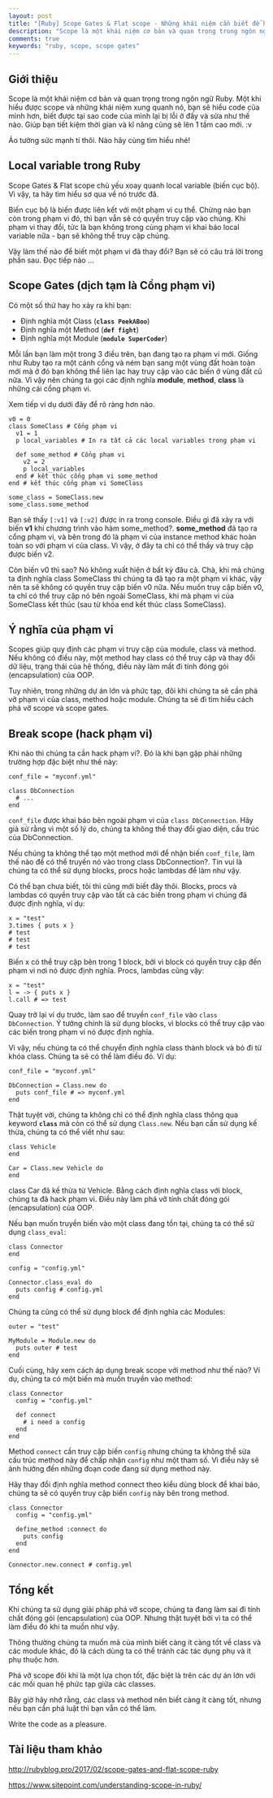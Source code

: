 ```yaml
---
layout: post
title: "[Ruby] Scope Gates & Flat scope - Những khái niệm cần biết để hiểu về Scope"
description: "Scope là một khái niệm cơ bản và quan trọng trong ngôn ngữ Ruby. Một khi hiểu được scope và những khái niệm xung quanh nó, bạn sẽ hiểu code của mình hơn, biết được tại sao code của mình lại bị lỗi ở đấy và sửa như thế nào. Giúp bạn tiết kiệm thời gian và kĩ năng cũng sẽ lên 1 tầm cao..."
comments: true
keywords: "ruby, scope, scope gates"
---
```


## Giới thiệu
Scope là một khái niệm cơ bản và quan trọng trong ngôn ngữ Ruby. Một khi hiểu được scope và những khái niệm xung quanh nó, bạn sẽ hiểu code của mình hơn, biết được tại sao code của mình lại bị lỗi ở đấy và sửa như thế nào. Giúp bạn tiết kiệm thời gian và kĩ năng cũng sẽ lên 1 tầm cao mới. :v 

Ảo tưởng sức mạnh tí thôi. Nào hãy cùng tìm hiểu nhé!

## Local variable trong Ruby
Scope Gates & Flat scope chủ yếu xoay quanh local variable (biến cục bộ). Vì vậy, ta hãy tìm hiểu sơ qua về nó trước đã. 

Biến cục bộ là biến được liên kết với một phạm vi cụ thể. Chừng nào bạn còn trong phạm vi đó, thì bạn vẫn sẽ có quyền truy cập vào chúng. Khi phạm vi thay đổi, tức là bạn không trong cùng phạm vi khai báo local variable nữa - bạn sẽ không thể truy cập chúng. 
 
Vậy làm thế nào để biết một phạm vi đã thay đổi? Bạn sẽ có câu trả lời trong phần sau. Đọc tiếp nào ...
 
## Scope Gates (dịch tạm là Cổng phạm vi)
Có một số thứ hay ho xảy ra khi bạn:
 
* Định nghĩa một Class (**`class PeekABoo`**)
* Định nghĩa một Method (**`def fight`**)
* Định nghĩa một Module (**`module SuperCoder`**)

Mỗi lần bạn làm một trong 3 điều trên, bạn đang tạo ra phạm vi mới. Giống như Ruby tạo ra một cánh cổng và ném bạn sang một vùng đất hoàn toàn mới mà ở đó bạn không thể liên lạc hay truy cập vào các biến ở vùng đất cũ nữa. Vì vậy nên chúng ta gọi các định nghĩa **module**, **method**, **class** là những cái cổng phạm vi. 

Xem tiếp ví dụ dưới đây để rõ ràng hơn nào. 

```
v0 = 0
class SomeClass # Cổng phạm vi
  v1 = 1
  p local_variables # In ra tất cả các local variables trong phạm vi 

  def some_method # Cổng phạm vi
    v2 = 2
    p local_variables
  end # kết thúc cổng phạm vi some_method
end # kết thúc cổng phạm vi SomeClass

some_class = SomeClass.new
some_class.some_method
```

Bạn sẽ thấy `[:v1]` và `[:v2]` được in ra trong console. Điều gì đã xảy ra với biến **v1** khi chương trình vào hàm some_method?. **some_method** đã tạo ra cổng phạm vi, và bên trong đó là phạm vi của instance method khác hoàn toàn so với phạm vi của class.  Vì vậy, ở đây ta chỉ có thể thấy và truy cập được biến v2. 

Còn biến v0 thì sao? Nó không xuất hiện ở bất kỳ đâu cả. Chà, khi mà chúng ta định nghĩa class SomeClass thì chúng ta đã tạo ra một phạm vi khác, vậy nên ta sẽ không có quyền truy cập biến v0 nữa. Nếu muốn truy cập biến v0, ta chỉ có thể truy cập nó bên ngoài SomeClass, khi mà phạm vi của SomeClass kết thúc (sau từ khóa end kết thúc class SomeClass).  

## Ý nghĩa của phạm vi

Scopes giúp quy định các phạm vi truy cập của module, class và method. Nếu không có điều này, một method hay class có thể truy cập và thay đổi dữ liệu, trạng thái của hệ thống, điều này làm mất đi tính đóng gói (encapsulation) của OOP. 

Tuy nhiên, trong những dự án lớn và phức tạp, đôi khi chúng ta sẽ cần phá vỡ phạm vi của class, method hoặc module. Chúng ta sẽ đi tìm hiểu cách phá vỡ scope và scope gates. 

## Break scope (hack phạm vi)
Khi nào thì chúng ta cần hack phạm vi?. Đó là khi bạn gặp phải những trường hợp đặc biệt như thế này:

```
conf_file = "myconf.yml"

class DbConnection
  # ...
end
```

`conf_file` được khai báo bên ngoài phạm vi của `class DbConnection`. Hãy giả sử rằng vì một số lý do, chúng ta không thể thay đổi giao diện, cấu trúc của DbConnection. 

Nếu chúng ta không thể tạo một method mới để nhận biến `conf_file`, làm thế nào để có thể truyền nó vào trong class DbConnection?. Tin vui là chúng ta có thể sử dụng blocks, procs hoặc lambdas để làm như vậy.    

Có thể bạn chưa biết, tôi thì cũng mới biết đây thôi. Blocks, procs và lambdas có quyền truy cập vào tất cả các biến trong phạm vi chúng đã được định nghĩa, ví dụ: 

```
x = "test"
3.times { puts x }
# test
# test
# test
```

Biến x có thể truy cập bên trong 1 block, bởi vì block có quyền truy cập đến phạm vi nơi nó được định nghĩa. Procs, lambdas cũng vậy:

```
x = "test"
l = -> { puts x }
l.call # => test
```

Quay trở lại ví dụ trước, làm sao để truyền `conf_file` vào `class DbConnection`. Ý tưởng chính là sử dụng blocks, vì blocks có thể truy cập vào các biến trong phạm vi nó được định nghĩa. 

Vì vậy, nếu chúng ta có thể chuyển định nghĩa class thành block và bỏ đi từ khóa class. Chúng ta sẽ có thể làm điều đó. Ví dụ:  

```
conf_file = "myconf.yml"

DbConnection = Class.new do
  puts conf_file # => myconf.yml
end
```

Thật tuyệt vời, chúng ta không chỉ có thể định nghĩa class thông qua keyword **`class`** mà còn có thể sử dụng `Class.new`. Nếu bạn cần sử dụng kế thừa, chúng ta có thể viết như sau:

```
class Vehicle
end

Car = Class.new Vehicle do
end
```

class Car đã kế thừa từ Vehicle. Bằng cách định nghĩa class với block, chúng ta đã hack phạm vi. Điều này làm phá vỡ tính chất đóng gói (encapsulation) của OOP.  

Nếu bạn muốn truyền biến vào một class đang tồn tại, chúng ta có thể sử dụng `class_eval`:

```
class Connector
end

config = "config.yml"

Connector.class_eval do
  puts config # config.yml
end
```

Chúng ta cũng có thể sử dụng block để định nghĩa các Modules:

```
outer = "test"

MyModule = Module.new do
  puts outer # test
end
```

Cuối cùng, hãy xem cách áp dụng break scope với method như thế nào?  Ví dụ, chúng ta có một biến mà muốn truyền vào method: 

```
class Connector
  config = "config.yml"

  def connect
    # i need a config
  end
end
```

Method `connect` cần truy cập biến `config` nhưng chúng ta không thể sửa cấu trúc method này để chấp nhận `config` như một tham số. Vì điều này sẽ ảnh hưởng đến những đoạn code đang sử dụng method này. 

Hãy thay đổi định nghĩa method connect theo kiểu dùng block để khai báo, chúng ta sẽ có quyền truy cập biến `config` này bên trong method. 

```
class Connector
  config = "config.yml"

  define_method :connect do
    puts config
  end
end

Connector.new.connect # config.yml
```

## Tổng kết

Khi chúng ta sử dụng giải pháp phá vỡ scope, chúng ta đang làm sai đi tính chất đóng gói (encapsulation) của OOP. Nhưng thật tuyệt bởi vì ta có thể làm điều đó khi ta muốn như vậy. 

Thông thường chúng ta muốn mã của mình biết càng ít càng tốt về class và các module khác, đó là cách dùng ta có thể tránh các tác dụng phụ và ít phụ thuộc hơn. 

Phá vỡ scope đôi khi là một lựa chọn tốt, đặc biệt là trên các dự án lớn với các mối quan hệ phức tạp giữa các classes. 

Bây giờ hãy nhớ rằng, các class và method nên biết càng ít càng tốt, nhưng nếu bạn cần phá luật thì bạn vẫn có thể làm. 

Write the code as a pleasure.      

## Tài liệu tham khảo

<http://rubyblog.pro/2017/02/scope-gates-and-flat-scope-ruby>

<https://www.sitepoint.com/understanding-scope-in-ruby/>


